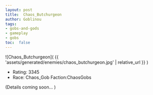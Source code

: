 ```yaml
---
layout: post
title:  Chaos_Butchurgeon
author: Goblinou
tags:
- gobs-and-gods
- gameplay
- gobs
toc:  false
---
```


![Chaos_Butchurgeon]( {{ 'assets/generated/enemies/chaos_butchurgeon.jpg' | relative_url }} )
- Rating: 3345
- Race: Chaos_Gob  Faction:ChaosGobs

(Details coming soon... )